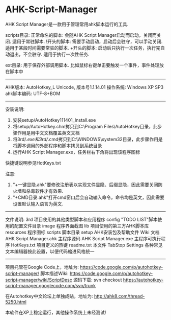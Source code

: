 # AHK-Script-Manager
AHK Script Manager是一款用于管理常用ahk脚本运行的工具.

scripts目录:
正常命名的脚本:	会随AHK Script Manager启动而启动，关闭而关闭. 适用于常驻脚本.
!开头的脚本:	需要手动启动，启动后会驻守，可以手动关闭. 适用于某段时间需要常驻的脚本.
+开头的脚本:	启动后只执行一次任务，执行完自动退出，不会驻守. 适用于执行一次性任务.

ext目录:
用于保存外部调用脚本. 比如鼠标右键单击要触发一个事件，事件处理放在脚本中

------------

AHK版本:		AutoHotkey_L Unicode, 版本号1.1.14.01
操作系统:		Windows XP SP3
ahk脚本编码:	UTF-8+BOM

------------

安装说明:
1. 安装setup/AutoHotkey111401_Install.exe
2. 将setup/AutoHotkey.chm拷贝到C:\Program Files\AutoHotkey目录，此步骤作用是用中文文档覆盖英文文档
3. 将3rd/*.exe和3rd/*.cmd拷贝到C:\WINDOWS\system32目录，此步骤作用是将脚本调用的外部程序和脚本拷贝到系统目录
4. 运行AHK Script Manager.exe，任务栏右下角将出现该程序图标

快捷键说明参见HotKeys.txt

注意: 
1. "+一键显隐.ahk"要修改注册表以实现文件显隐、后缀显隐，因此需要关闭防火墙和杀毒软件才有效果.
2. "+CMD目录.ahk"打开cmd窗口后会自动输入命令，命令均是英文，因此需要设置默认输入语言为英文.

--------------

文件说明:
3rd                         项目使用的其他类型脚本和应用程序
config                      "TODO LIST"脚本使用的配置文件目录
image                       程序界面截图
lib                         项目使用的第三方AHK脚本库
resources                   程序图标
scripts                     脚本目录
setup                       AHK安装包及帮助文件
Wiki                        文档
AHK Script Manager.ahk      主程序源码
AHK Script Manager.exe      主程序可执行程序
HotKeys.txt                 项目定义的热键
readme.txt                  本文件
TabStop Settings            各种常见文本编辑器按此设置，以便代码缩进风格统一

--------------

项目托管在Google Code上，地址为: https://code.google.com/p/autohotkey-script-manager/
脚本描述Wiki: https://code.google.com/p/autohotkey-script-manager/wiki/ScriptDesc
源码下载: svn checkout https://autohotkey-script-manager.googlecode.com/svn/trunk

在Autohotkey中文论坛上单独成贴，地址为: http://ahk8.com/thread-5250.html

本软件在XP上稳定运行，其他操作系统上未经测试!
